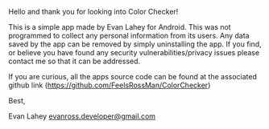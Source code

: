 Hello and thank you for looking into Color Checker!

This is a simple app made by Evan Lahey for Android. This was not programmed to collect any personal information from its users. Any data saved by the app can be removed by simply uninstalling the app. If you find, or believe you have found any security vulnerabilities/privacy issues please contact me so that it can be addressed. 

If you are curious, all the apps source code can be found at the associated github link (https://github.com/FeelsRossMan/ColorChecker)

Best,

Evan Lahey
evanross.developer@gmail.com
